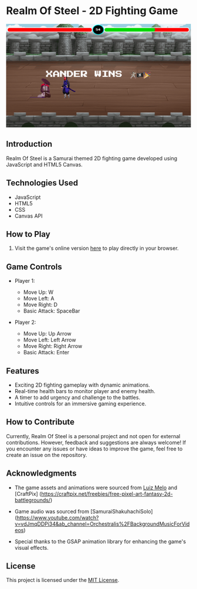 # Realm Of Steel - 2D Fighting Game

![Realm Of Steel](screenshot.png)

## Introduction

Realm Of Steel is a Samurai themed 2D fighting game developed using JavaScript and HTML5 Canvas.

## Technologies Used

- JavaScript
- HTML5
- CSS
- Canvas API

## How to Play

1. Visit the game's online version [here](https://realm-of-steel.netlify.app/) to play directly in your browser.

## Game Controls

- Player 1:
  - Move Up: W
  - Move Left: A
  - Move Right: D
  - Basic Attack: SpaceBar

- Player 2:
  - Move Up: Up Arrow
  - Move Left: Left Arrow
  - Move Right: Right Arrow
  - Basic Attack: Enter

## Features

- Exciting 2D fighting gameplay with dynamic animations.
- Real-time health bars to monitor player and enemy health.
- A timer to add urgency and challenge to the battles.
- Intuitive controls for an immersive gaming experience.

## How to Contribute

Currently, Realm Of Steel is a personal project and not open for external contributions. However, feedback and suggestions are always welcome! If you encounter any issues or have ideas to improve the game, feel free to create an issue on the repository.

## Acknowledgments

- The game assets and animations were sourced from [Luiz Melo](https://luizmelo.itch.io/martial-hero) and [CraftPix] (https://craftpix.net/freebies/free-pixel-art-fantasy-2d-battlegrounds/)

- Game audio was sourced from [SamuraiShakuhachiSolo] (https://www.youtube.com/watch?v=vdJmqDDPi34&ab_channel=Orchestralis%2FBackgroundMusicForVideos)

- Special thanks to the GSAP animation library for enhancing the game's visual effects.

## License

This project is licensed under the [MIT License](LICENSE).

